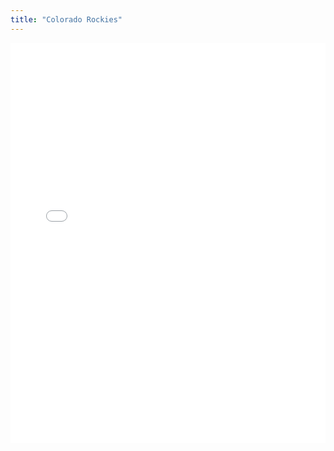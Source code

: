 ```yaml
---
title: "Colorado Rockies"
---
```



<iframe id="igraph" scrolling="no" style="border:none;" seamless="seamless" src="/plots/COL.html" height="640" width="100%"></iframe>